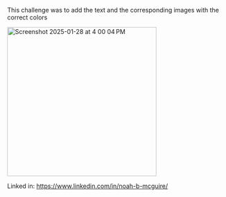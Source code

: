 This challenge was to add the text and the corresponding images with the correct colors

<img width="344" alt="Screenshot 2025-01-28 at 4 00 04 PM" src="https://github.com/user-attachments/assets/69064fdf-368f-481b-acc2-bfc322b9fb50" />

Linked in: https://www.linkedin.com/in/noah-b-mcguire/
